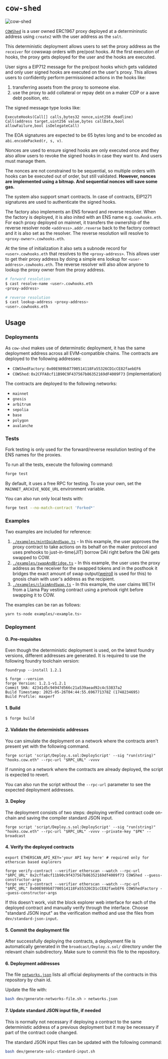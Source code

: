 # `cow-shed`

![`cow-shed`](https://i.imgur.com/n7GUxFC.png)

[`COWShed`](./src/COWShed.sol) is a user owned ERC1967 proxy deployed at a determininstic
address using `create2` with the user address as the `salt`.

This deterministic deployment allows users to set the proxy address as the `receiver` for
cowswap orders with pre/post hooks. At the first execution of hooks, the proxy gets deployed
for the user and the hooks are executed.

User signs a EIP712 message for the pre/post hooks which gets validated and only user signed
hooks are executed on the user's proxy. This allows users to confidently perform permissioned
actions in the hooks like:

1. transferring assets from the proxy to someone else.
2. use the proxy to add collateral or repay debt on a maker CDP or a aave debt position, etc.

The signed message type looks like:

```
ExecuteHooks(Call[] calls,bytes32 nonce,uint256 deadline)
Call(address target,uint256 value,bytes callData,bool allowFailure,bool isDelegateCall)
```

The EOA signatures are expected to be 65 bytes long and to be encoded as `abi.encodePacked(r, s, v)`.

Nonces are used to ensure signed hooks are only executed once and they also allow users to revoke
the signed hooks in case they want to. And users must manage them.

The nonces are not constrained to be sequential, so multiple orders with hooks can be executed
out of order, but still validated. **However, nonces are implemented using a bitmap. And sequential
nonces will save some gas.**

The system also support smart contracts. In case of contracts, EIP1271 signatures are used to
authenticate the signed hooks.

The factory also implements an ENS forward and reverse resolver. When the factory is deployed, it is
also inited with an ENS name e.g. `cowhooks.eth`. For each proxy deployed on mainnet, it transfers the
ownership of the reverse resolver node `<address>.addr.reverse` back to the factory contract and it is
also set as the resolver. The reverse resolution will resolve to `<proxy-owner>.cowhooks.eth`.

At the time of initialization it also sets a subnode record for `<user>.cowhooks.eth` that resolves to
the `<proxy-address>`. This allows user to get their proxy address by doing a simple ens lookup for
`<user-address>.cowhooks.eth`. The reverse resolver will also allow anyone to lookup the proxy owner
from the proxy address.

```sh
# forward resolution
$ cast resolve-name <user>.cowhooks.eth
<proxy-address>

# reverse resolution
$ cast lookup-address <proxy-address>
<user>.cowhooks.eth
```

## Usage

### Deployments

As `cow-shed` makes use of determinstic deployment, it has the same deployment address across all EVM-compatible chains. The contracts are deployed to the following addresses:

- `COWShedFactory`: `0x00E989b87700514118Fa55326CD1cCE82faebEF6`
- `COWShed`: `0x2CFFA8cf11B90C9F437567b86352169dF4009F73` (implementation)

The contracts are deployed to the following networks:

- `mainnet`
- `gnosis`
- `arbitrum`
- `sepolia`
- `base`
- `polygon`
- `avalanche`

### Tests

Fork testing is only used for the forward/reverse resolution testing of the ENS names for the proxies.

To run all the tests, execute the following command:

```bash
forge test
```

By default, it uses a free RPC for testing. To use your own, set the `MAINNET_ARCHIVE_NODE_URL` environment variable.

You can also run only local tests with:

```bash
forge test --no-match-contract 'Forked*'
```

### Examples

Two examples are included for reference:

1. [`./examples/mintDaiAndSwap.ts`](./examples/mintDaiAndSwap.ts) - In this example, the user approves the proxy contract to take actions on its behalf on the maker protocol and uses prehooks to just-in-time(JIT) borrow DAI right before the DAI gets swapped to COW.
2. [`./examples/swapAndBridge.ts`](./examples/swapAndBridge.ts) - In this example, the user uses the proxy address as the receiver for the swapped tokens and in the posthook it bridges the exact amount of swap output([weiroll](https://github.com/weiroll/weiroll) is used for this) to gnosis chain with user's address as the recipient.
3. [`./examples/claimAndSwap.ts`](./examples/claimAndSwap.ts) - In this example, the user claims WETH from a Llama Pay vesting contract using a prehook right before swapping it to COW.

The examples can be ran as follows:

```bash
yarn ts-node examples/<example.ts>
```

### Deployment

#### 0. Pre-requisites

Even though the deterministic deployment is used, on the latest foundry versions, different addresses are generated.
It is required to use the following foundry toolchain version:

```shell
foundryup --install 1.2.1
```

```
$ forge --version
forge Version: 1.2.1-v1.2.1
Commit SHA: 42341d5c94947d566c21a539aead92c4c53837a2
Build Timestamp: 2025-05-26T04:44:55.696771378Z (1748234695)
Build Profile: maxperf
```

#### 1. Build

```shell
$ forge build
```

#### 2. Validate the deterministic addresses

You can simulate the deployment on a network where the contracts aren't present yet with the following command.

```shell
forge script 'script/Deploy.s.sol:DeployScript' --sig "run(string)" "hooks.cow.eth" --rpc-url "$RPC_URL" -vvvv
```

If running on a network where the contracts are already deployed, the script is expected to revert.

You can also run the script without the `--rpc-url` parameter to see the expected deployment addresses.

#### 3. Deploy

The deployment consists of two steps: deploying verified contract code on-chain and saving the compiler standard JSON input.

```shell
forge script 'script/Deploy.s.sol:DeployScript' --sig "run(string)" "hooks.cow.eth" --rpc-url "$RPC_URL" -vvvv --private-key "$PK" --broadcast
```

#### 4. Verify the deployed contracts

```shell
export ETHERSCAN_API_KEY='your API key here' # required only for etherscan based explorers

forge verify-contract --verifier etherscan --watch --rpc-url "$RPC_URL" 0x2cffa8cf11b90c9f437567b86352169df4009f73 COWShed --guess-constructor-args
forge verify-contract --verifier etherscan --watch --rpc-url "$RPC_URL" 0x00E989b87700514118Fa55326CD1cCE82faebEF6 COWShedFactory --guess-constructor-args
```

If this doesn't work, visit the block explorer web interface for each of the deployed contract and manually verify through the interface.
Choose "standard JSON input" as the verification method and use the files from `dev/standard-json-input`.

#### 5. Commit the deployment file

After successfully deploying the contracts, a deployment file is automatically generated in the `broadcast/Deploy.s.sol/` directory under the relevant chain subdirectory. Make sure to commit this file to the repository.

#### 6. Deployment addresses

The file [`networks.json`](./networks.json) lists all official deployments of the contracts in this repository by chain id.

Update the file with:

```sh
bash dev/generate-networks-file.sh > networks.json
```

#### 7. Update standard JSON input file, if needed

This is normally not necessary if deploying a contract to the same deterministic address of a previous deployment but it may be necessary if part of the contract code changed.

The standard JSON input files can be updated with the following command:

```sh
bash dev/generate-solc-standard-input.sh
```
